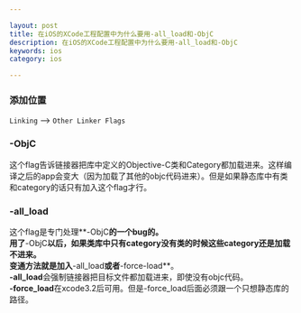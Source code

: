 ```yaml
---

layout: post
title: 在iOS的XCode工程配置中为什么要用-all_load和-ObjC
description: 在iOS的XCode工程配置中为什么要用-all_load和-ObjC
keywords: ios
category: ios

---
```


### 添加位置

`Linking` --> `Other Linker Flags`

### -ObjC

这个flag告诉链接器把库中定义的Objective-C类和Category都加载进来。这样编译之后的app会变大（因为加载了其他的objc代码进来）。但是如果静态库中有类和category的话只有加入这个flag才行。

### -all_load

这个flag是专门处理**-ObjC**的一个bug的。  
用了**-ObjC**以后，如果类库中只有category没有类的时候这些category还是加载不进来。  
变通方法就是加入**-all_load**或者**-force-load**。  
**-all_load**会强制链接器把目标文件都加载进来，即使没有objc代码。  
**-force_load**在xcode3.2后可用。但是-force_load后面必须跟一个只想静态库的路径。